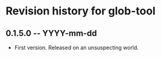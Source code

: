 # Revision history for glob-tool

## 0.1.5.0  -- YYYY-mm-dd

* First version. Released on an unsuspecting world.
